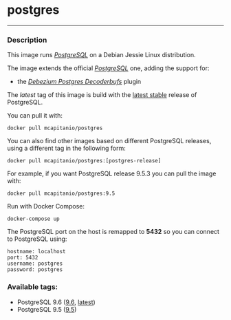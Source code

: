 # **postgres**
___

### Description

This image runs [*PostgreSQL*](https://www.postgresql.org/) on a Debian Jessie Linux distribution.

The image extends the official [*PostgreSQL*](https://hub.docker.com/_/postgres/) one, adding the support for:

 * the [*Debezium Postgres Decoderbufs*](https://github.com/debezium/postgres-decoderbufs.git) plugin

The *latest* tag of this image is build with the [latest stable](https://www.postgresql.org/) release of PostgreSQL.

You can pull it with:

    docker pull mcapitanio/postgres


You can also find other images based on different PostgreSQL releases, using a different tag in the following form:

    docker pull mcapitanio/postgres:[postgres-release]


For example, if you want PostgreSQL release 9.5.3 you can pull the image with:

    docker pull mcapitanio/postgres:9.5

Run with Docker Compose:

    docker-compose up

The PostgreSQL port on the host is remapped to **5432** so you can connect to PostgreSQL using:

    hostname: localhost
    port: 5432
    username: postgres
    password: postgres

### Available tags:

- PostgreSQL 9.6 ([9.6](https://github.com/mcapitanio/docker-postgres/blob/9.6/Dockerfile), [latest](https://github.com/mcapitanio/docker-postgres/blob/latest/Dockerfile))
- PostgreSQL 9.5 ([9.5](https://github.com/mcapitanio/docker-postgres/blob/9.5/Dockerfile))
